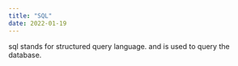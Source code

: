 ```yaml
---
title: "SQL"
date: 2022-01-19
---
```

sql stands for structured query language. and is used to query the database.
